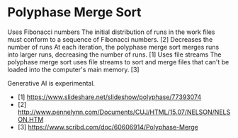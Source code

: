 # Polyphase Merge Sort 

Uses Fibonacci numbers
The initial distribution of runs in the work files must conform to a sequence of Fibonacci numbers. [2]
Decreases the number of runs
At each iteration, the polyphase merge sort merges runs into larger runs, decreasing the number of runs. [1]
Uses file streams
The polyphase merge sort uses file streams to sort and merge files that can't be loaded into the computer's main memory. [3]


Generative AI is experimental.
- [1] https://www.slideshare.net/slideshow/polyphase/77393074
- [2] http://www.pennelynn.com/Documents/CUJ/HTML/15.07/NELSON/NELSON.HTM
- [3] https://www.scribd.com/doc/60606914/Polyphase-Merge
